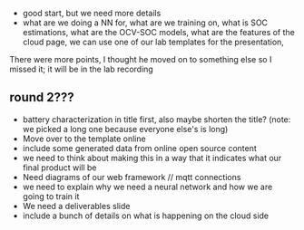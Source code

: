 - good start, but we need  more details
- what  are we doing a NN for,  what are  we training on, what is SOC estimations, what are the OCV-SOC models, what are the features of the cloud page, we  can  use one of our lab  templates for the presentation, 

There were more points, I thought he moved  on to something else so I missed it; it will be in the  lab recording

## round 2???

- battery characterization in title first, also maybe shorten the title? (note: we picked a long one because everyone else's is long)
- Move over to the template online
- include some generated data from online open source content
- we need to think about making this in a way that it indicates what our final product will be
- Need diagrams of our web framework // mqtt connections
- we need to explain why we need a neural network and how we are going to train it
- We need a deliverables slide
- include a bunch of details on what is happening on the cloud side
